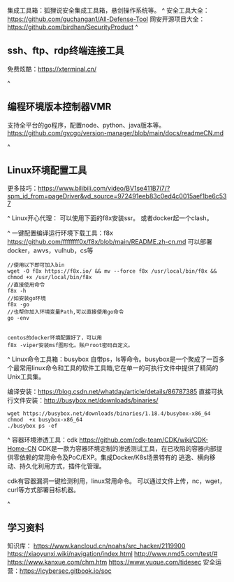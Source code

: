 集成工具箱：狐狸说安全集成工具箱，悬剑操作系统等。
^
安全工具大全：<https://github.com/guchangan1/All-Defense-Tool>
网安开源项目大全：<https://github.com/birdhan/SecurityProduct>
^
## **ssh、ftp、rdp终端连接工具**
免费炫酷：<https://xterminal.cn/>


^
## **编程环境版本控制器VMR**
支持全平台的go程序，配置node、python、java版本等。
<https://github.com/gvcgo/version-manager/blob/main/docs/readmeCN.md>


^
## **Linux环境配置工具**
更多技巧：<https://www.bilibili.com/video/BV1se411B7i7/?spm_id_from=pageDriver&vd_source=972491eeb83c0ed4c0015aef1be6c537>


^
Linux开心代理：
可以使用下面的f8x安装ssr。
或者docker起一个clash。



^
一键配置编译运行环境下载工具：f8x
<https://github.com/ffffffff0x/f8x/blob/main/README.zh-cn.md>
可以部署docker，awvs，vulhub，cs等
```
//使用以下即可加入bin
wget -O f8x https://f8x.io/ && mv --force f8x /usr/local/bin/f8x && chmod +x /usr/local/bin/f8x
//直接使用命令
f8x -h
//如安装go环境
f8x -go
//也帮你加入环境变量Path,可以直接使用go命令
go -env


centos的docker环境配置好了，可以用
f8x -viper安装msf图形化。账户root密码自定义。
```

^
Linux命令工具箱：busybox
自带ps，ls等命令。busybox是一个聚成了一百多个最常用linux命令和工具的软件工具箱,它在单一的可执行文件中提供了精简的Unix工具集。

编译安装：<https://blog.csdn.net/whatday/article/details/86787385>
直接可执行文件安装：http://busybox.net/downloads/binaries/
```
wget https://busybox.net/downloads/binaries/1.18.4/busybox-x86_64
chmod  +x busybox-x86_64
./busybox ps -ef
```

^
容器环境渗透工具：cdk
<https://github.com/cdk-team/CDK/wiki/CDK-Home-CN>
CDK是一款为容器环境定制的渗透测试工具，在已攻陷的容器内部提供零依赖的常用命令及PoC/EXP。集成Docker/K8s场景特有的 逃逸、横向移动、持久化利用方式，插件化管理。

cdk有容器漏洞一键检测利用，linux常用命令。
可以通过文件上传，nc，wget，curl等方式部署目标机器。


^
## **学习资料**
知识库：
<https://www.kancloud.cn/noahs/src_hacker/2119900>
<https://xiaoyunxi.wiki/navigation/index.html>
<http://www.nmd5.com/test/#>
https://www.kanxue.com/chm.htm
https://www.yuque.com/tidesec
安全运营：<https://icybersec.gitbook.io/soc>



